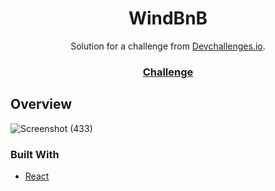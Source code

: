 <!-- Please update value in the {}  -->

<h1 align="center">WindBnB</h1>

<div align="center">
   Solution for a challenge from  <a href="http://devchallenges.io" target="_blank">Devchallenges.io</a>.
</div>

<div align="center">
   <h3>
    <a href="https://devchallenges.io/challenges/3JFYedSOZqAxYuOCNmYD">
      Challenge
    </a>
   </h3>
</div>

<!-- TABLE OF CONTENTS -->

<!-- OVERVIEW -->

## Overview
![Screenshot (433)](https://user-images.githubusercontent.com/74948201/146690363-54bc4a00-92fe-44bc-8959-bb2d9f134e86.png)

### Built With

<!-- This section should list any major frameworks that you built your project using. Here are a few examples.-->

- [React](https://reactjs.org/)

